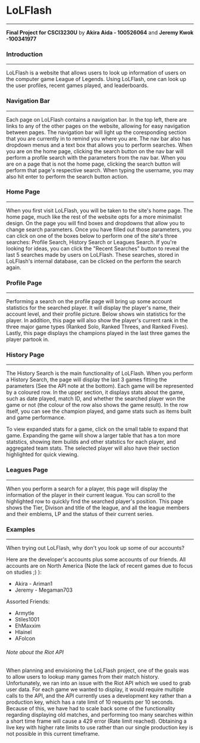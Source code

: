 # LoLFlash
---
**Final Project for CSCI3230U**
by
**Akira Aida - 100526064** and **Jeremy Kwok -100341977**

### Introduction
---
LoLFlash is a website that allows users to look up information of users on the computer game League of Legends. Using LoLFlash, one can look up the user profiles, recent games played, and leaderboards.

### Navigation Bar
---
Each page on LoLFlash contains a navigation bar. In the top left, there are links to any of the other pages on the website, allowing for easy navigation between pages. The navigation bar will light up the coresponding section that you are currently in to remind you where you are. The nav bar also has dropdown menus and a text box that allows you to perform searches. When you are on the home page, clicking the search button on the nav bar will perform a profile search with the parameters from the nav bar. When you are on a page that is not the home page, clicking the search button will perform that page's respective search. When typing the username, you may also hit enter to perform the search button action.

### Home Page
---
When you first visit LoLFlash, you will be taken to the site's home page. The home page, much like the rest of the website opts for a more minimalist design. On the page you will find boxes and dropdowns that allow you to change search parameters. Once you have filled out those parameters, you can click on one of the boxes below to perform one of the site's three searches: Profile Search, History Search or Leagues Search. If you're looking for ideas, you can click the "Recent Searches" button to reveal the last 5 searches made by users on LoLFlash. These searches, stored in LoLFlash's internal database, can be clicked on the perform the search again. 

### Profile Page
---
Performing a search on the profile page will bring up some account statistics for the searched player. It will display the player's name, their account level, and their profile picture. Below shows win statistics for the player. In addition, this page will also show the player's current rank in the three major game types (Ranked Solo, Ranked Threes, and Ranked Fives). Lastly, this page displays the champions played in the last three games the player partook in.

### History Page
---
The History Search is the main functionality of LoLFlash. When you perform a History Search, the page will display the last 3 games fitting the parameters (See the API note at the bottom). Each game will be represented by a coloured row. In the upper section, it displays stats about the game, such as date played, match ID, and whether the searched player won the game or not (the colour of the row also shows the game result). In the row itself, you can see the champion played, and game stats such as items built and game performance. 

To view expanded stats for a game, click on the small table to expand that game. Expanding the game will show a larger table that has a ton more statstics, showing item builds and other statstics for each player, and aggregated team stats. The selected player will also have their section highlighted for quick viewing.

### Leagues Page
---
When you perform a search for a player, this page will display the information of the player in their current league. You can scroll to the highlighted row to quickly find the searched player's position. This page shows the Tier, Divison and title of the league, and all the league members and their emblems, LP and the status of their current series. 

### Examples
---
When trying out LoLFlash, why don't you look up some of our accounts?

Here are the developer's accounts plus some accounts of our friends. All accounts are on North America (Note the lack of recent games due to focus on studies ;) ):

* Akira - Ariman1 
* Jeremy - Megaman703

Assorted Friends:

* Armytle
* Stiles1001
* EhMaxxim
* Hlainel
* AFolcon

###### Note about the Riot API
When planning and envisioning the LoLFlash project, one of the goals was to allow users to lookup many games from their match history. Unfortunately, we ran into an issue with the Riot API which we used to grab user data. For each game we wanted to display, it would require multiple calls to the API, and the API currently uses a development key rather than a production key, which has a rate limit of 10 requests per 10 seconds. Because of this, we have had to scale back some of the functionality regarding displaying old matches, and performing too many searches within a short time frame will cause a 429 error (Rate limit reached). Obtaining a live key with higher rate limits to use rather than our single production key is not possible in this current timeframe.
